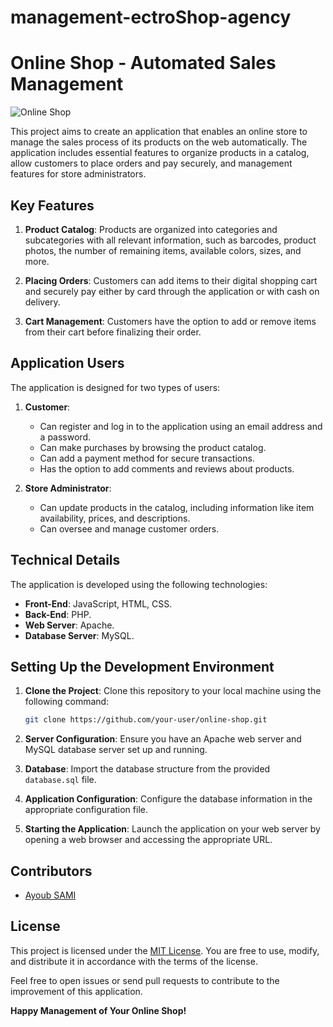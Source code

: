 # management-ectroShop-agency
# Online Shop - Automated Sales Management

![Online Shop](https://placehold.it/200x100)

This project aims to create an application that enables an online store to manage the sales process of its products on the web automatically. The application includes essential features to organize products in a catalog, allow customers to place orders and pay securely, and management features for store administrators.

## Key Features

1. **Product Catalog**: Products are organized into categories and subcategories with all relevant information, such as barcodes, product photos, the number of remaining items, available colors, sizes, and more.

2. **Placing Orders**: Customers can add items to their digital shopping cart and securely pay either by card through the application or with cash on delivery.

3. **Cart Management**: Customers have the option to add or remove items from their cart before finalizing their order.

## Application Users

The application is designed for two types of users:

1. **Customer**:
   - Can register and log in to the application using an email address and a password.
   - Can make purchases by browsing the product catalog.
   - Can add a payment method for secure transactions.
   - Has the option to add comments and reviews about products.

2. **Store Administrator**:
   - Can update products in the catalog, including information like item availability, prices, and descriptions.
   - Can oversee and manage customer orders.

## Technical Details

The application is developed using the following technologies:

- **Front-End**: JavaScript, HTML, CSS.
- **Back-End**: PHP.
- **Web Server**: Apache.
- **Database Server**: MySQL.

## Setting Up the Development Environment

1. **Clone the Project**: Clone this repository to your local machine using the following command:

   ```bash
   git clone https://github.com/your-user/online-shop.git
   ```

2. **Server Configuration**: Ensure you have an Apache web server and MySQL database server set up and running.

3. **Database**: Import the database structure from the provided `database.sql` file.

4. **Application Configuration**: Configure the database information in the appropriate configuration file.

5. **Starting the Application**: Launch the application on your web server by opening a web browser and accessing the appropriate URL.

## Contributors

- [Ayoub SAMI](https://github.com/AyoubTe)


## License

This project is licensed under the [MIT License](LICENSE.md). You are free to use, modify, and distribute it in accordance with the terms of the license.

Feel free to open issues or send pull requests to contribute to the improvement of this application.

**Happy Management of Your Online Shop!**

